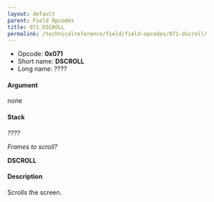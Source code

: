 ```yaml
---
layout: default
parent: Field Opcodes
title: 071_DSCROLL
permalink: /technicalreference/field/field-opcodes/071-dscroll/
---
```


-   Opcode: **0x071**
-   Short name: **DSCROLL**
-   Long name: ????

#### Argument

none

#### Stack

  
*????*

*Frames to scroll?*

**DSCROLL**

#### Description

Scrolls the screen.
